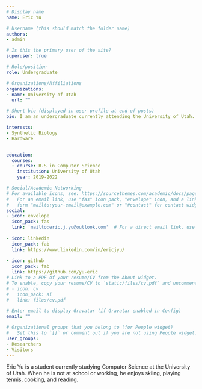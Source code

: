 ```yaml
---
# Display name
name: Eric Yu

# Username (this should match the folder name)
authors:
- admin

# Is this the primary user of the site?
superuser: true

# Role/position
role: Undergraduate

# Organizations/Affiliations
organizations:
- name: University of Utah
  url: ""

# Short bio (displayed in user profile at end of posts)
bio: I am an undergraduate currently attending the University of Utah.

interests:
- Synthetic Biology
- Hardware


education:
  courses:
  - course: B.S in Computer Science
    institution: University of Utah
    year: 2019-2022

# Social/Academic Networking
# For available icons, see: https://sourcethemes.com/academic/docs/page-builder/#icons
#   For an email link, use "fas" icon pack, "envelope" icon, and a link in the
#   form "mailto:your-email@example.com" or "#contact" for contact widget.
social:
- icon: envelope
  icon_pack: fas
  link: 'mailto:eric.j.yu@outlook.com'  # For a direct email link, use "mailto:test@example.org". use #contact to link to contact page.
  
- icon: linkedin
  icon_pack: fab
  link: https://www.linkedin.com/in/ericjyu/
  
- icon: github
  icon_pack: fab
  link: https://github.com/yu-eric
# Link to a PDF of your resume/CV from the About widget.
# To enable, copy your resume/CV to `static/files/cv.pdf` and uncomment the lines below.
# - icon: cv
#   icon_pack: ai
#   link: files/cv.pdf

# Enter email to display Gravatar (if Gravatar enabled in Config)
email: ""

# Organizational groups that you belong to (for People widget)
#   Set this to `[]` or comment out if you are not using People widget.
user_groups:
- Researchers
- Visitors
---
```


Eric Yu is a student currently studying Computer Science at the University of Utah. When he is not at school or working, he enjoys skiing, playing tennis, cooking, and reading.
